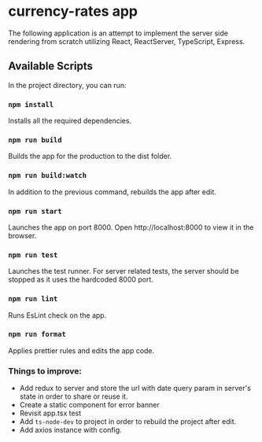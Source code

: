 # currency-rates app
The following application is an attempt to implement the server side rendering from scratch utilizing React, ReactServer, TypeScript, Express.  

## Available Scripts

In the project directory, you can run:

### `npm install`
Installs all the required dependencies.

### `npm run build`
Builds the app for the production to the dist folder.

### `npm run build:watch`
In addition to the previous command, rebuilds the app after edit.

### `npm run start`
Launches the app on port 8000. Open http://localhost:8000 to view it in the browser.

### `npm run test` 
Launches the test runner.
For server related tests, the server should be stopped as it uses the hardcoded 8000 port.

### `npm run lint` 
Runs EsLint check on the app.

### `npm run format` 
Applies prettier rules and edits the app code. 

### Things to improve:   
* Add redux to server and store the url with date query param in server's state in order to share or reuse it.  
* Create a static component for error banner  
* Revisit app.tsx test
* Add `ts-node-dev` to project in order to rebuild the project after edit.  
* Add axios instance with config.
